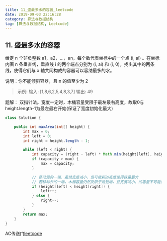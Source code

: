 ```yaml
---
title: 11_盛最多水的容器_leetcode
date: 2019-09-03 22:16:28
category: 算法与数据结构
tag: [算法与数据结构, Leetcode]
---
```


## 11. 盛最多水的容器

给定 n 个非负整数 a1，a2，...，an，每个数代表坐标中的一个点 (i, ai) 。在坐标内画 n 条垂直线，垂直线 i 的两个端点分别为 (i, ai) 和 (i, 0)。找出其中的两条线，使得它们与 x 轴共同构成的容器可以容纳最多的水。

说明：你不能倾斜容器，且 n 的值至少为 2

>示例:
输入: [1,8,6,2,5,4,8,3,7]
输出: 49

题解： 双指针法。宽度一定时，木桶容量受限于最左最右高度，故取0与height.length-1为最左最右开始(保证了宽度初始化最大)

```java
class Solution {

    public int maxArea(int[] height) {
        int max = 0;
        int left = 0;
        int right = height.length - 1;

        while (left < right) {
            int capacity = (right - left) * Math.min(height[left], height[right]);
            if (capacity > max) {
                max = capacity;
            }

            // 移动短的一端，虽然宽度减小，但可能新的高度使得容量最大
            // 若移动长的一端，木桶容量仍然受限于最短端，且宽度减小，故容量不可能出现更大者
            if (height[left] < height[right]) {
                left++;
            } else {
                right--;
            }
        }
        return max;
    }
}
```

AC传送门[leetcode](https://leetcode-cn.com/problems/container-with-most-water/)